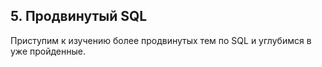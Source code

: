 ## 5. Продвинутый SQL

Приступим к изучению более продвинутых тем по SQL и углубимся в уже пройденные.